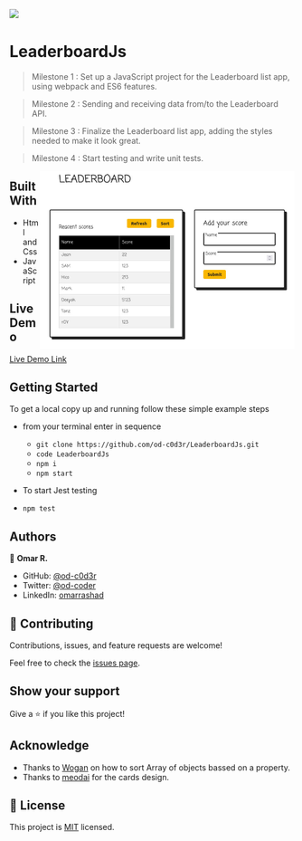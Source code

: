 ![](https://img.shields.io/badge/Microverse-blueviolet)

# LeaderboardJs

> Milestone 1 : Set up a JavaScript project for the Leaderboard list app, using webpack and ES6 features.

> Milestone 2 : Sending and receiving data from/to the Leaderboard API.

> Milestone 3 : Finalize the Leaderboard list app, adding the styles needed to make it look great.

> Milestone 4 : Start testing and write unit tests.

<div style="float:right;">

<img align="right" src="./doc/app_screenshot.jpeg" style="width:450px;">

</div>

## Built With

- Html and Css
- JavaScript

## Live Demo

[Live Demo Link](https://od-c0d3r.github.io/LeaderboardJs/dist/)


## Getting Started

To get a local copy up and running follow these simple example steps

- from your terminal enter in sequence 
  - `git clone https://github.com/od-c0d3r/LeaderboardJs.git`
  - `code LeaderboardJs`
  - `npm i`
  - `npm start`

- To start Jest testing
 - `npm test`

## Authors

👤 **Omar R.**

- GitHub: [@od-c0d3r](https://github.com/od-c0d3r)
- Twitter: [@od-coder](https://twitter.com/od-coder)
- LinkedIn: [omarrashad](https://linkedin.com/in/omarrashad)


## 🤝 Contributing

Contributions, issues, and feature requests are welcome!

Feel free to check the [issues page](../../issues/).

## Show your support

Give a ⭐️ if you like this project!

## Acknowledge

- Thanks to [Wogan](https://stackoverflow.com/questions/1129216/sort-array-of-objects-by-string-property-value#:~:text=it's%20easy%20enough%20to%20write%20your%20own%20comparison%20function%3A) on how to sort Array of objects bassed on a property.
- Thanks to [meodai](https://codepen.io/meodai/pen/rNedxBa) for the cards design.  

## 📝 License

This project is [MIT](./doc/MIT.md) licensed.
